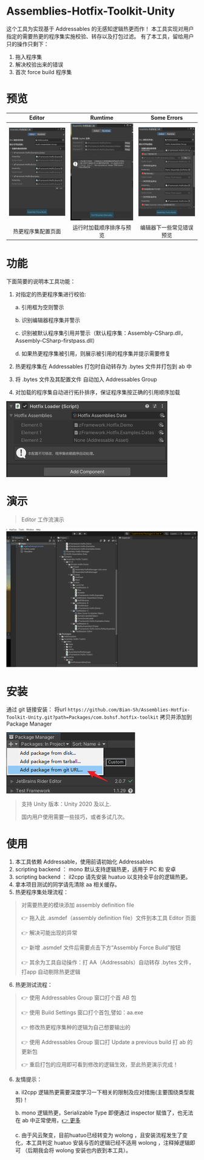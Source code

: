 # Assemblies-Hotfix-Toolkit-Unity

这个工具为实现基于 Addressables 的无感知逻辑热更而作！
本工具实现对用户指定的需要热更的程序集实施校验、转存以及打包过滤。
有了本工具，留给用户只的操作只剩下：
1. 拖入程序集
2. 解决校验出来的错误
3. 首次 force build 程序集

# 预览

|Editor|Rumtime|Some Errors|
|:-:|:-:|:-:|
|![](Packages/com.bshsf.hotfix-toolkit/Documentation~/images/editor.png)|![](Packages/com.bshsf.hotfix-toolkit/Documentation~/images/runtime.png)|![](Packages/com.bshsf.hotfix-toolkit/Documentation~/images/errors.png)|
|热更程序集配置页面 | 运行时加载顺序排序与预览|编辑器下一些常见错误预览|


# 功能
下面简要的说明本工具功能：
1. 对指定的热更程序集进行校验:
 
      a. 引用框为空则警示
  
      b. 识别编辑器程序集并警示
    
      c. 识别被默认程序集引用并警示（默认程序集：Assembly-CSharp.dll，Assembly-CSharp-firstpass.dll）
  
      d. 如果热更程序集被引用，则展示被引用的程序集并提示需要修复
  
2. 热更程序集在 Addressables 打包时自动转存为 .bytes 文件并打包到 ab 中
3. 将 .bytes 文件及其配置文件 自动加入 Addressables Group
4. 对加载的程序集自动进行拓扑排序，保证程序集按正确的引用顺序加载

![](Packages/com.bshsf.hotfix-toolkit/Documentation~/images/TSort.png)


# 演示
> Editor 工作流演示
 
![](Packages/com.bshsf.hotfix-toolkit/Documentation~/images/preview.gif)

# 安装

通过 git 链接安装：
将url `https://github.com/Bian-Sh/Assemblies-Hotfix-Toolkit-Unity.git?path=Packages/com.bshsf.hotfix-toolkit` 拷贝并添加到 Package Manager

![](Packages/com.bshsf.hotfix-toolkit/Documentation~/images/upm.png)
> 支持 Unity 版本：Unity 2020 及以上.
> 
> 国内用户使用需要一些技巧，或者多试几次。

# 使用
1. 本工具依赖 Addressable，使用前请初始化 Addressables
2. scripting backend ： mono 默认支持逻辑热更，适用于 PC 和 安卓
3. scripting backend ： il2cpp 请先安装 huatuo 以支持全平台的逻辑热更。
4. 拿本项目测试的同学请先清除 aa 相关缓存。
5. 热更程序集处理流程：
> 对需要热更的模块添加 assembly definition file  
> 
> 👉 拖入此 .asmdef（assembly definition file）文件到本工具 Editor 页面 
> 
> 👉 解决可能出现的异常 
> 
> 👉 新增 .asmdef 文件后需要点击下方“Assembly Force Build”按钮
> 
> 👉 其余为工具自动操作：打 AA（Addressabls）自动转存 .bytes 文件，打app 自动剔除热更逻辑
6. 热更测试流程：
> 👉 使用 Addressables Group 窗口打个首 AB 包
> 
> 👉 使用 Build Settings 窗口打个首包,譬如：aa.exe
>
> 👉 修改热更程序集种的逻辑为自己想要输出的
> 
> 👉 使用 Addressables Group 窗口打 Update  a previous build  打 ab 的更新包
> 
> 👉 重启打包的应用即可看到修改的逻辑生效，至此热更演示完成！

6. 友情提示：

    a. il2cpp 逻辑热更需要深度学习一下相关的限制及应对措施(主要围绕类型裁剪)！
    
    b. mono 逻辑热更，Serializable Type 即便通过 inspector 赋值了，也无法在 ab 中正常使用，[👉 更多](https://forum.unity.com/threads/advanced-use-case-assetbundles-and-dynamically-loaded-assemblies.737183/)

    c. 由于风云聚变，目前huatuo已经转变为 wolong ，且安装流程发生了变化，本工具判定 huatuo 安装与否的逻辑已经不适用 wolong ，注释掉逻辑即可 （后期我会将 wolong 安装也内嵌到本工具）。

